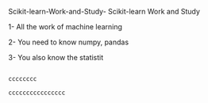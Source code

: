 Scikit-learn-Work-and-Study-
Scikit-learn Work and Study 

1- All the work of machine learning

2- You need to know numpy, pandas
        
3- You also know the statistit                         
                                  
              
                                                                              cccccccc                 
                                                           cccccccccccccccc
                                      
           
 
                        
